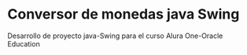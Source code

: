 # Conversor de monedas java Swing
 Desarrollo de proyecto java-Swing para el curso Alura One-Oracle Education 
